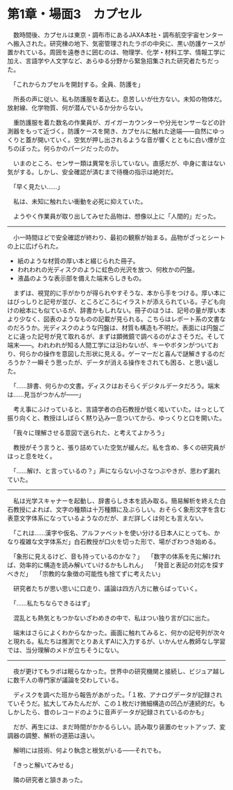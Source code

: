 
# 第1章・場面3　カプセル

　数時間後、カプセルは東京・調布市にあるJAXA本社・調布航空宇宙センターへ搬入された。研究棟の地下、気密管理されたラボの中央に、黒い防護ケースが置かれている。周囲を遠巻きに囲むのは、物理学、化学・材料工学、情報工学に加え、言語学や人文学など、あらゆる分野から緊急招集された研究者たちだった。

　「これからカプセルを開封する。全員、防護を」

　所長の声に従い、私も防護服を着込む。息苦しいが仕方ない。未知の物体だ。放射線、化学物質、何が潜んでいるか分からない。

　重防護服を着た数名の作業員が、ガイガーカウンターや分光センサーなどの計測器をもって近づく。防護ケースを開き、カプセルに触れた途端――自然にゆっくりと蓋が開いていく。空気が押し出されるような音が響くとともに白い煙が立ちのぼった。何らかのパージだったのか。

　いまのところ、センサー類は異常を示していない。直感だが、中身に害はない気がする。しかし、安全確認が済むまで待機の指示は絶対だ。

　「早く見たい……」

　私は、未知に触れたい衝動を必死に抑えていた。

　ようやく作業員が取り出してみせた品物は、想像以上に「人間的」だった。

---

　小一時間ほどで安全確認が終わり、最初の観察が始まる。品物がざっとシートの上に広げられた。

- 紙のような材質の厚い本と綴じられた冊子。
- われわれの光ディスクのように虹色の光沢を放つ、何枚かの円盤。
- 液晶のような表示部を備えた端末らしきもの。

　まずは、視覚的に手がかりが得られやすそうな、本から手をつける。厚い本にはびっしりと記号が並び、ところどころにイラストが添えられている。子ども向けの絵本にも似ているが、辞書かもしれない。冊子のほうは、記号の量が厚い本より少なく、図表のようなものの記載が見られる。こちらはレポート系の文書なのだろうか。光ディスクのような円盤は、材質も構造も不明だ。表面には円盤ごとに違った記号が見て取れるが、まずは顕微鏡で調べるのがよさそうだ。そして端末――。われわれが知る人間工学には沿わないが、キーやボタンがついており、何らかの操作を意図した形状に見える。ゲーマーだと喜んで謎解きするのだろうか？一瞬そう思ったが、データが消える操作をされても困る、と思い返した。

　「……辞書、何らかの文書。ディスクはおそらくデジタルデータだろう。端末は……見当がつかんが――」

　考え事にふけっていると、言語学者の白石教授が低く呟いていた。はっとして振り向くと、教授はしばらく黙り込み一息ついてから、ゆっくりと口を開いた。

　「我々に理解させる意図で送られた、と考えてよかろう」

　教授がそう言うと、張り詰めていた空気が緩んだ。私を含め、多くの研究員がほっと息を吐く。

　「……解け、と言っているの？」声にならない小さなつぶやきが、思わず漏れていた。

---

　私は光学スキャナーを起動し、辞書らしき本を読み取る。簡易解析を終えた白石教授によれば、文字の種類は十万種類に及ぶらしい。おそらく象形文字を含む表意文字体系になっているようなのだが、まだ詳しくは何とも言えない。

　「これは……漢字や仮名、アルファベットを使い分ける日本人にとっても、かなり複雑な文字体系だ」白石教授が口火を切った形で、場がざわつき始める。

　「象形に見えるけど、音も持っているのかな？」
　「数字の体系を先に解ければ、効率的に構造を読み解いていけるかもしれん」
　「発音と表記の対応を探すべきだ」
　「宗教的な象徴の可能性も捨てずに考えたい」

　研究者たちが思い思いに口走り、議論は四方八方に散らばっていく。

　「……私たちならできるはず」

　混乱とも熱気ともつかないざわめきの中で、私はつい独り言が口に出た。

　端末はさらによくわからなかった。画面に触れてみると、何かの記号列が次々と現れる。私たちは推測でとりあえずAIに入力するが、いかんせん教師なし学習では、当分理解のメドが立ちそうにない。

---

　夜が更けてもラボは眠らなかった。世界中の研究機関と接続し、ビジュア越しに数千人の専門家が議論を交わしている。

　ディスクを調べた班から報告があがった。「１枚、アナログデータが記録されていそうだ。拡大してみたんだが、この１枚だけ微細構造の凹凸が連続的だ。もしかしたら、昔のレコードのように音声データが記録されているのかも」

　だが、再生には、まだ時間がかかるらしい。読み取り装置のセットアップ、変調器の調整、解析の道筋は遠い。

　解明には技術、何より執念と根気がいる――それでも。

　「きっと解いてみせる」

　隣の研究者と頷きあった。